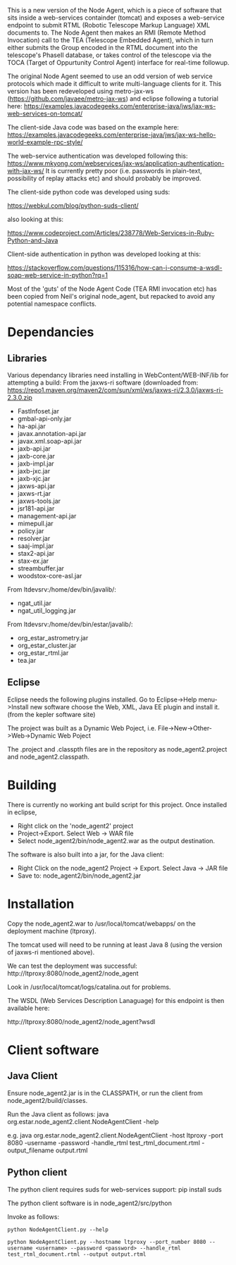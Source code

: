 This is a new version of the Node Agent, which is a piece of software that sits inside a web-services containder (tomcat) and exposes a web-service endpoint to submit RTML (Robotic Telescope Markup Language) XML documents to. The Node Agent then makes an RMI (Remote Method Invocation) call to the TEA (Telescope Embedded Agent), which in turn either submits the Group encoded in the RTML document into the telescope's PhaseII database, or takes control of the telescope via the TOCA (Target of Oppurtunity Control Agent) interface for real-time followup.

The original Node Agent seemed to use an odd version of web service protocols which made it difficult to write multi-language clients for it. This version has been redeveloped using metro-jax-ws (https://github.com/javaee/metro-jax-ws) and eclipse following a tutorial here:
https://examples.javacodegeeks.com/enterprise-java/jws/jax-ws-web-services-on-tomcat/

The client-side Java code was based on the example here:
https://examples.javacodegeeks.com/enterprise-java/jws/jax-ws-hello-world-example-rpc-style/

The web-service authentication was developed following this:
https://www.mkyong.com/webservices/jax-ws/application-authentication-with-jax-ws/
It is currently pretty poor (i.e. passwords in plain-text, possibility of replay attacks etc) and should probably
be improved.

The client-side python code was developed using suds:

https://webkul.com/blog/python-suds-client/

also looking at this:

https://www.codeproject.com/Articles/238778/Web-Services-in-Ruby-Python-and-Java

Client-side authentication in python was developed looking at this:

https://stackoverflow.com/questions/115316/how-can-i-consume-a-wsdl-soap-web-service-in-python?rq=1


Most of the 'guts' of the Node Agent Code (TEA RMI invocation etc) has been copied from Neil's original node_agent, but repacked to avoid any potential namespace conflicts.

# Dependancies

## Libraries

Various dependancy libraries need installing in  WebContent/WEB-INF/lib for attempting a build:
From the jaxws-ri software (downloaded from:
https://repo1.maven.org/maven2/com/sun/xml/ws/jaxws-ri/2.3.0/jaxws-ri-2.3.0.zip

* FastInfoset.jar
* gmbal-api-only.jar
* ha-api.jar
* javax.annotation-api.jar
* javax.xml.soap-api.jar
* jaxb-api.jar
* jaxb-core.jar
* jaxb-impl.jar
* jaxb-jxc.jar
* jaxb-xjc.jar
* jaxws-api.jar
* jaxws-rt.jar
* jaxws-tools.jar
* jsr181-api.jar
* management-api.jar
* mimepull.jar
* policy.jar
* resolver.jar
* saaj-impl.jar
* stax2-api.jar
* stax-ex.jar
* streambuffer.jar
* woodstox-core-asl.jar

From ltdevsrv:/home/dev/bin/javalib/:
* ngat_util.jar
* ngat_util_logging.jar

From ltdevsrv:/home/dev/bin/estar/javalib/:
* org_estar_astrometry.jar
* org_estar_cluster.jar
* org_estar_rtml.jar
* tea.jar

## Eclipse

Eclipse needs the following plugins installed.
Go to Eclipse->Help menu->Install new software choose the Web, XML, Java EE plugin and install it.
(from the kepler software site)

The project was built as a Dynamic Web Poject, i.e. File->New->Other->Web->Dynamic Web Poject

The .project and .classpth files are in the repository as node_agent2.project and node_agent2.classpath.

# Building

There is currently no working ant build script for this project. Once installed in eclipse,
* Right click on the 'node_agent2' project
* Project->Export. Select Web -> WAR file
* Select node_agent2/bin/node_agent2.war as the output destination.

The software is also built into a jar, for the Java client:
* Right Click on the node_agent2 Project -> Export. Select Java -> JAR file
* Save to: node_agent2/bin/node_agent2.jar

# Installation

Copy the node_agent2.war to /usr/local/tomcat/webapps/ on the deployment machine (ltproxy).

The tomcat used will need to be running at least Java 8 (using the version of jaxws-ri mentioned above).

We can test the deployment was successful: http://ltproxy:8080/node_agent2/node_agent

Look in /usr/local/tomcat/logs/catalina.out for problems.

The WSDL (Web Services Description Lanaguage) for this endpoint is then available here:

http://ltproxy:8080/node_agent2/node_agent?wsdl

# Client software

## Java Client

Ensure node_agent2.jar is in the CLASSPATH, or run the client from node_agent2/build/classes.

Run the Java client as follows:
java org.estar.node_agent2.client.NodeAgentClient -help

e.g.
java org.estar.node_agent2.client.NodeAgentClient -host ltproxy -port 8080 -username <username> -password <password> -handle_rtml test_rtml_document.rtml -output_filename output.rtml

## Python client

The python client requires suds for web-services support:
pip install suds

The python client software is in node_agent2/src/python

Invoke as follows:
```shell
python NodeAgentClient.py --help

python NodeAgentClient.py --hostname ltproxy --port_number 8080 --username <username> --password <password> --handle_rtml test_rtml_document.rtml --output output.rtml
```
